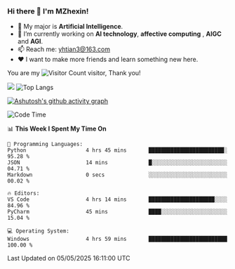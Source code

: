 ### Hi there 👋 I'm MZhexin!

- 💬 My major is **Artificial Intelligence**.
- 🔭 I’m currently working on **AI technology**, **affective computing** , **AIGC** and **AGI**.
- 📫 Reach me: <yhtian3@163.com>
- :heart: I want to make more friends and learn something new here.

You are my ![Visitor Count](https://profile-counter.glitch.me/MZhexin/count.svg) visitor, Thank you!

 ![](https://github-readme-stats.vercel.app/api?username=MZhexin&show_icons=true&theme=transparent) ![Top Langs](https://github-readme-stats.vercel.app/api/top-langs/?username=MZhexin&layout=compact&theme=tokyonight) 

[![Ashutosh's github activity graph](https://github-readme-activity-graph.vercel.app/graph?username=MZhexin)](https://github.com/ashutosh00710/github-readme-activity-graph)



<!--START_SECTION:waka-->
![Code Time](http://img.shields.io/badge/Code%20Time-385%20hrs%2059%20mins-blue)

📊 **This Week I Spent My Time On** 

```text
💬 Programming Languages: 
Python                   4 hrs 45 mins       ████████████████████████░   95.28 % 
JSON                     14 mins             █░░░░░░░░░░░░░░░░░░░░░░░░   04.71 % 
Markdown                 0 secs              ░░░░░░░░░░░░░░░░░░░░░░░░░   00.02 % 

🔥 Editors: 
VS Code                  4 hrs 14 mins       █████████████████████░░░░   84.96 % 
PyCharm                  45 mins             ████░░░░░░░░░░░░░░░░░░░░░   15.04 % 

💻 Operating System: 
Windows                  4 hrs 59 mins       █████████████████████████   100.00 % 
```


 Last Updated on 05/05/2025 16:11:00 UTC
<!--END_SECTION:waka-->


